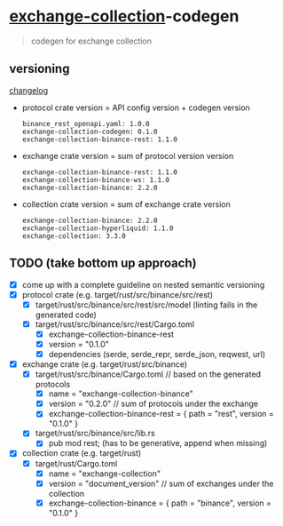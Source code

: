 # [exchange-collection](../README.md)-codegen
> codegen for exchange collection

## versioning 
[changelog](./CHANGELOG.md)  
- protocol crate version = API config version + codegen version  
  ```
  binance_rest_openapi.yaml: 1.0.0
  exchange-collection-codegen: 0.1.0
  exchange-collection-binance-rest: 1.1.0
  ```
- exchange crate version = sum of protocol version version
  ```
  exchange-collection-binance-rest: 1.1.0
  exchange-collection-binance-ws: 1.1.0
  exchange-collection-binance: 2.2.0
  ```
- collection crate version = sum of exchange crate version
  ```
  exchange-collection-binance: 2.2.0
  exchange-collection-hyperliquid: 1.1.0
  exchange-collection: 3.3.0
  ```


## TODO (take bottom up approach)
- [x] come up with a complete guideline on nested semantic versioning
- [X] protocol crate (e.g.  target/rust/src/binance/src/rest)
  - [X] target/rust/src/binance/src/rest/src/model (linting fails in the generated code)
  - [x] target/rust/src/binance/src/rest/Cargo.toml
    - [x] exchange-collection-binance-rest
    - [x] version = "0.1.0"
    - [x] dependencies (serde, serde_repr, serde_json, reqwest, url)
- [X] exchange crate (e.g. target/rust/src/binance)
  - [x] target/rust/src/binance/Cargo.toml // based on the generated protocols
    - [x] name = "exchange-collection-binance"
    - [X] version = "0.2.0" // sum of protocols under the exchange
    - [x] exchange-collection-binance-rest = { path = "rest", version = "0.1.0" }
  - [x] target/rust/src/binance/src/lib.rs
    - [x] pub mod rest; (has to be generative, append when missing)
- [X] collection crate (e.g. target/rust)
  - [X] target/rust/Cargo.toml
    - [x] name = "exchange-collection"
    - [x] version = "document_version" // sum of exchanges under the collection
    - [x] exchange-collection-binance = { path = "binance", version = "0.1.0" }
